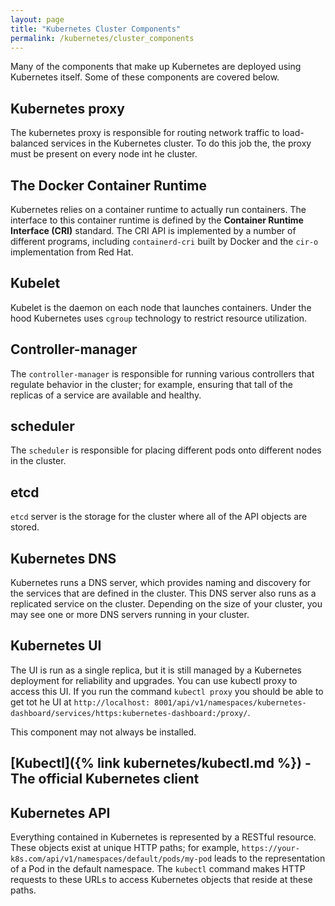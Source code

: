 ```yaml
---
layout: page
title: "Kubernetes Cluster Components"
permalink: /kubernetes/cluster_components
---
```


Many of the components that make up Kubernetes are deployed using Kubernetes itself. Some of these components are covered below.

## Kubernetes proxy

The kubernetes proxy is responsible for routing network traffic to load-balanced services in the Kubernetes cluster. To do this job the, the proxy must be present on every node int he cluster.

## The Docker Container Runtime

Kubernetes relies on a container runtime to actually run containers. The interface to this container runtime is defined by the **Container Runtime Interface (CRI)** standard. The CRI API is implemented by a number of different programs, including `containerd-cri` built by Docker and the `cir-o` implementation from Red Hat.

## Kubelet

Kubelet is the daemon on each node that launches containers. Under the hood Kubernetes uses `cgroup` technology to restrict resource utilization.

## Controller-manager

The `controller-manager` is responsible for running various controllers that regulate behavior in the cluster; for example, ensuring that tall of the replicas of a service are available and healthy.

## scheduler

The `scheduler` is responsible for placing different pods onto different nodes in the cluster.

## etcd

`etcd` server is the storage for the cluster where all of the API objects are stored.

## Kubernetes DNS

Kubernetes runs a DNS server, which provides naming and discovery for the services that are defined in the cluster. This DNS server also runs as a replicated service on the cluster. Depending on the size of your cluster, you may see one or more DNS servers running in your cluster.

## Kubernetes UI

The UI is run as a single replica, but it is still managed by a Kubernetes deployment for reliability and upgrades. You can use kubectl proxy to access this UI.  If you run the command `kubectl proxy` you should be able to get tot he UI at `http://localhost: 8001/api/v1/namespaces/kubernetes-dashboard/services/https:kubernetes-dashboard:/proxy/`.  

This component may not always be installed.

## [Kubectl]({% link kubernetes/kubectl.md %}) - The official Kubernetes client

## Kubernetes API

Everything contained in Kubernetes is represented by a RESTful resource. These objects exist at unique HTTP paths; for example, `https://your-k8s.com/api/v1/namespaces/default/pods/my-pod` leads to the representation of a Pod in the default namespace. The `kubectl` command makes HTTP requests to these URLs to access Kubernetes objects that reside at these paths.
